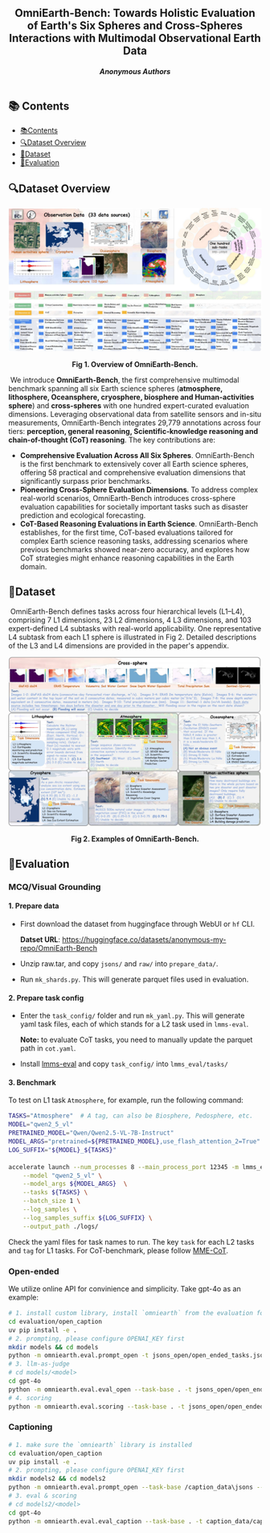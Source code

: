 <div align="center">
  <h2><strong>OmniEarth-Bench: Towards Holistic Evaluation of Earth's Six Spheres and Cross-Spheres Interactions with Multimodal Observational Earth Data</strong></h2>
  <h5>
  Anonymous Authors
      <br/><br/>
  </h5>
</div>

## 📚 Contents

- [📚Contents](#-contents)
- [🔍Dataset Overview](#dataset-overview)
- [📸Dataset](#dataset)
- [🚀Evaluation](#evaluation)

## 🔍Dataset Overview

![overview](assets/overview.jpg)

<p align="center"><strong>Fig 1. Overview of OmniEarth-Bench.</strong></p>

​	We introduce **OmniEarth-Bench**, the first comprehensive multimodal benchmark spanning all six Earth science spheres (**atmosphere, lithosphere, Oceansphere, cryosphere, biosphere and Human-activities sphere**) and **cross-spheres** with one hundred expert-curated evaluation dimensions. Leveraging observational data from satellite sensors and in-situ measurements, OmniEarth-Bench integrates 29,779 annotations across four tiers: **perception, general reasoning, Scientific‑knowledge reasoning and chain-of-thought (CoT) reasoning**. The key contributions are:

* **Comprehensive Evaluation Across All Six Spheres**. OmniEarth-Bench is the first benchmark to extensively cover all Earth science spheres, offering 58 practical and comprehensive evaluation dimensions that significantly surpass prior benchmarks.
* **Pioneering Cross-Sphere Evaluation Dimensions**. To address complex real-world scenarios, OmniEarth-Bench introduces cross-sphere evaluation capabilities for societally important tasks such as disaster prediction and ecological forecasting.
* **CoT-Based Reasoning Evaluations in Earth Science**. OmniEarth-Bench establishes, for the first time, CoT-based evaluations tailored for complex Earth science reasoning tasks, addressing scenarios where previous benchmarks showed near-zero accuracy, and explores how CoT strategies might enhance reasoning capabilities in the Earth domain.

## 📸Dataset

​	OmniEarth-Bench defines tasks across four hierarchical levels (L1–L4), comprising 7 L1 dimensions, 23 L2 dimensions, 4 L3 dimensions, and 103 expert-defined L4 subtasks with real-world applicability. One representative L4 subtask from each L1 sphere is illustrated in Fig 2. Detailed descriptions of the L3 and L4 dimensions are provided in the paper's appendix.

![example](assets/example.jpg)

<p align="center"><strong>Fig 2. Examples of OmniEarth-Bench.</strong></p>


## 🚀Evaluation

### MCQ/Visual Grounding

#### 1. Prepare data

* First download the dataset from huggingface through WebUI or `hf` CLI.

  **Datset URL**: https://huggingface.co/datasets/anonymous-my-repo/OmniEarth-Bench
* Unzip raw.tar, and copy `jsons/` and `raw/` into `prepare_data/`.
* Run `mk_shards.py`. This will generate parquet files used in evaluation.

#### 2. Prepare task config

* Enter the `task_config/` folder and run `mk_yaml.py`. This will generate yaml task files, each of which stands for a L2 task used in `lmms-eval`.

  **Note:** to evaluate CoT tasks, you need to manually update the parquet path in `cot.yaml`.

* Install [lmms-eval](https://github.com/EvolvingLMMs-Lab/lmms-eval?tab=readme-ov-file#installation) and copy `task_config/` into `lmms_eval/tasks/`

#### 3. Benchmark

To test on L1 task `Atmosphere`, for example, run the following command:

```bash
TASKS="Atmosphere"	# A tag, can also be Biosphere, Pedosphere, etc.
MODEL="qwen2_5_vl"
PRETRAINED_MODEL="Qwen/Qwen2.5-VL-7B-Instruct"
MODEL_ARGS="pretrained=${PRETRAINED_MODEL},use_flash_attention_2=True"
LOG_SUFFIX="${MODEL}_${TASKS}"

accelerate launch --num_processes 8 --main_process_port 12345 -m lmms_eval \
    --model "qwen2_5_vl" \
    --model_args ${MODEL_ARGS}  \
    --tasks ${TASKS} \
    --batch_size 1 \
    --log_samples \
    --log_samples_suffix ${LOG_SUFFIX} \
    --output_path ./logs/
```

Check the yaml files for task names to run. The key `task` for each L2 tasks and `tag` for L1 tasks. For CoT-benchmark, please follow [MME-CoT](https://github.com/MME-Benchmarks/MME-CoT).

### Open-ended

We utilize online API for convinience and simplicity. Take gpt-4o as an example:

```bash
# 1. install custom library, install `omniearth` from the evaluation folder
cd evaluation/open_caption
uv pip install -e .
# 2. prompting, please configure OPENAI_KEY first
mkdir models && cd models
python -m omniearth.eval.prompt_open -t jsons_open/open_ended_tasks.json -x 16 --max -1  -m gpt-4o
# 3. llm-as-judge
# cd models/<model>
cd gpt-4o
python -m omniearth.eval.eval_open --task-base . -t jsons_open/open_ended_tasks.json -x 16 --max -1  -m gpt-4o
# 4. scoring
python -m omniearth.eval.scoring --task-base . -t jsons_open/open_ended_tasks.json --strict
```

### Captioning

```bash
# 1. make sure the `omniearth` library is installed
cd evaluation/open_caption
uv pip install -e .
# 2. prompting, please configure OPENAI_KEY first
mkdir models2 && cd models2
python -m omniearth.eval.prompt_open --task-base /caption_data\jsons --image-base /caption_data\images -t caption_data/caption_tasks.json -x 16 --max -1  -m gpt-4o
# 3. eval & scoring
# cd models2/<model>
cd gpt-4o
python -m omniearth.eval.eval_caption --task-base . -t caption_data/caption_tasks.json
```
